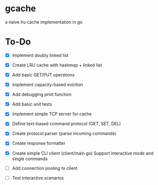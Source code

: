 # gcache
a naive lru cache implementation in go

# To-Do

- [X] Implement doubly linked list
- [X] Create LRU cache with hashmap + linked list
- [X] Add basic GET/PUT operations
- [X] Implement capacity-based eviction
- [X] Add debugging print function
- [X] Add basic unit tests
- [X] Implement simple TCP server for cache
- [X] Define text-based command protocol (GET, SET, DEL)
- [X] Create protocol parser (parse incoming commands)
- [X] Create response formatter
- [X] Create simple CLI client (client/main.go)
     Support interactive mode and single commands
- [ ]  Add connection pooling to client
- [ ]  Test interactive scenarios
 
